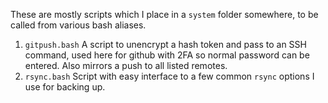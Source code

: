 These are mostly scripts which I place in a `system` folder somewhere, to be
called from various bash aliases.

1. `gitpush.bash` A script to unencrypt a hash token and pass to an SSH
   command, used here for github with 2FA so normal password can be entered.
   Also mirrors a push to all listed remotes.
2. `rsync.bash` Script with easy interface to a few common `rsync` options I
   use for backing up.

